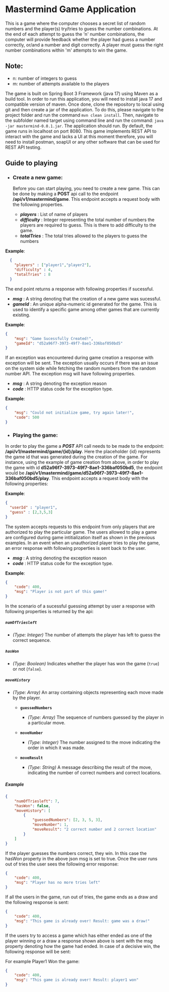 # Mastermind Game Application

This is a game where the computer chooses a secret list of random numbers and the player(s) try/tries to guess the number combinations. At the end of each
attempt to guess the 'n' number combinations, the computer will provide feedback whether the
player had guess a number correctly, or/and a number and digit correctly. A player must guess
the right number combinations within 'm' attempts to win the game.

## Note: 
- n: number of integers to guess
- m: number of attempts available to the players

 The game is built on Spring Boot 3 Framework (java 17) using Maven as a build tool. In order to run this application, you will need to install java 17 and compatible version of maven. Once done, clone the repository to local using git and then create a jar of the application. To do this, please navigate to the project folder and run the command ```mvn clean install```. Then, navigate to the subfolder named target using command line and run the command: ```java -jar mastermind-0.0.1.jar```. The application should run. By default, the game runs in localhost on port 8080. This game implements REST API to interact with the game and lacks a UI at this moment therefore, you will need to install postman, soapUI or any other software that 
can be used for REST API testing.


## Guide to playing
- ### Create a new game: 
  Before you can start playing, you need to create a new game. This can be done by making a **POST** api call to the endpoint **/api/v1/mastermind/game**. This endpoint accepts a request body with the following properties.

  - ***players*** : List of name of players
  - ***difficulty*** : Integer representing the total number of numbers the players are required to guess. This is there to add difficulty to the game.
  - ***totalTries*** : The total tries allowed to the players to guess the numbers


**Example**:
```json
  {
    "players" : ["player1","player2"],
    "difficulty" : 4,
    "totalTries" : 8
  }
```
The end point returns a response with following properties if sucessful. 

  - ***msg*** : A string denoting that the creation of a new game was sucessful.
  - ***gameId*** : An unique alpha-numeric id generated for the game. This is used to identify a specific game among other games that are currently existing. 

**Example**:

```json
{
    "msg": "Game Sucessfully Created!",
    "gameId": "d52a96f7-3973-49f7-8ae1-336baf050bd5"
}
```
If an exception was encountered during game creation a response with exception will be sent. The exception usually occurs if there was an issue on the system side while fetching the random numbers from the random number API. The exception msg will have following properties.

  - ***msg*** : A string denoting the exception reason
  - ***code*** : HTTP status code for the exception type.

**Example**:

```json
{
    "msg": "Could not initialize game, try again later!",
    "code": 500
}
```

- ### Playing the game:
In order to play the game a ***POST*** API call needs to be made to the endpoint: ****/api/v1/mastermind/game/{id}/play****. Here the placeholder {id} represents the game id that was generated during the creation of the game. For instance, using the example of game creation from above, in order to play the game with id ****d52a96f7-3973-49f7-8ae1-336baf050bd5****, the endpoint would be ****/api/v1/mastermind/game/d52a96f7-3973-49f7-8ae1-336baf050bd5/play****. This endpoint accepts a request body with the following properties:


**Example**:

```json
{
  "userId" : "player1",    
  "guess" : [2,3,5,3]
}
```

The system accepts requests to this endpoint from only players that are authorized to play the particular game. The users allowed to play a game are configured during game intitialization itself as shown in the previous examples. In an event when an unauthorized player tries to play the game, an error response with following properties is sent back to the user.

  - ***msg*** : A string denoting the exception reason
  - ***code*** : HTTP status code for the exception type.

**Example**:

```json
{
    "code": 400,
    "msg": "Player is not part of this game!"
}
```
In the scenario of a sucessful guessing attempt by user a response with following properties is returned by the api:


##### `numOfTriesleft`

- *(Type: Integer)* The number of attempts the player has left to guess the correct sequence.

##### `hasWon`

- *(Type: Boolean)* Indicates whether the player has won the game (`true`) or not (`false`).

##### `moveHistory`

- *(Type: Array)* An array containing objects representing each move made by the player.

  - **`guessedNumbers`**
    - *(Type: Array)* The sequence of numbers guessed by the player in a particular move.

  - **`moveNumber`**
    - *(Type: Integer)* The number assigned to the move indicating the order in which it was made.

  - **`moveResult`**
    - *(Type: String)* A message describing the result of the move, indicating the number of correct numbers and correct locations.

##### Example

```json
{
    "numOfTriesleft": 7,
    "hasWon": false,
    "moveHistory": [
        {
            "guessedNumbers": [2, 3, 5, 3],
            "moveNumber": 1,
            "moveResult": "2 correct number and 2 correct location"
        }
    ]
}
 ```
If the player guesses the numbers correct, they win. In this case the hasWon property in the above json msg is set to true. Once the user runs out of tries the user sees the following error response: 

```json
{
    "code": 400,
    "msg": "Player has no more tries left"
}
```
If all the users in the game, run out of tries, the game ends as a draw and the following response is sent:

```json
{
    "code": 400,
    "msg": "This game is already over! Result: game was a draw!"
}
```

If the users try to access a game which has either ended as one of the player winning or a draw a response shown above is sent with the msg property denoting how the game had ended. In case of a decisive win, the following response will be sent:

For example Player1 Won the game:
```json
{
    "code": 400,
    "msg": "This game is already over! Result: player1 won"
}
```